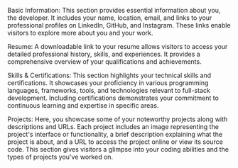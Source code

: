 Basic Information:
This section provides essential information about you, the developer. It includes your name, location, email, and links to your professional profiles on LinkedIn, GitHub, and Instagram. These links enable visitors to explore more about you and your work.

Resume:
A downloadable link to your resume allows visitors to access your detailed professional history, skills, and experiences. It provides a comprehensive overview of your qualifications and achievements.

Skills & Certifications:
This section highlights your technical skills and certifications. It showcases your proficiency in various programming languages, frameworks, tools, and technologies relevant to full-stack development. Including certifications demonstrates your commitment to continuous learning and expertise in specific areas.

Projects:
Here, you showcase some of your noteworthy projects along with descriptions and URLs. Each project includes an image representing the project's interface or functionality, a brief description explaining what the project is about, and a URL to access the project online or view its source code. This section gives visitors a glimpse into your coding abilities and the types of projects you've worked on.
